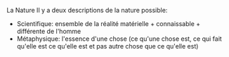 La Nature
Il y a deux descriptions de la nature possible:
- Scientifique: ensemble de la réalité matérielle + connaissable + différente de l'homme
- Métaphysique: l'essence d'une chose (ce qu'une chose est, ce qui fait qu'elle est ce qu'elle est et pas autre chose que ce qu'elle est)